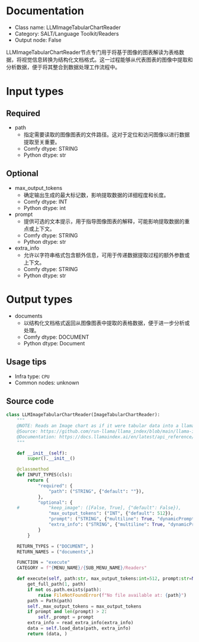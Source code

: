 
# Documentation
- Class name: LLMImageTabularChartReader
- Category: SALT/Language Toolkit/Readers
- Output node: False

LLMImageTabularChartReader节点专门用于将基于图像的图表解读为表格数据，将视觉信息转换为结构化文档格式。这一过程能够从代表图表的图像中提取和分析数据，便于将其整合到数据处理工作流程中。

# Input types
## Required
- path
    - 指定需要读取的图像图表的文件路径。这对于定位和访问图像以进行数据提取至关重要。
    - Comfy dtype: STRING
    - Python dtype: str

## Optional
- max_output_tokens
    - 确定输出生成的最大标记数，影响提取数据的详细程度和长度。
    - Comfy dtype: INT
    - Python dtype: int
- prompt
    - 提供可选的文本提示，用于指导图像图表的解释，可能影响提取数据的重点或上下文。
    - Comfy dtype: STRING
    - Python dtype: str
- extra_info
    - 允许以字符串格式包含额外信息，可用于传递数据提取过程的额外参数或上下文。
    - Comfy dtype: STRING
    - Python dtype: str

# Output types
- documents
    - 以结构化文档格式返回从图像图表中提取的表格数据，便于进一步分析或处理。
    - Comfy dtype: DOCUMENT
    - Python dtype: Document


## Usage tips
- Infra type: `CPU`
- Common nodes: unknown


## Source code
```python
class LLMImageTabularChartReader(ImageTabularChartReader):
    """
    @NOTE: Reads an Image chart as if it were tabular data into a llama_index Document
    @Source: https://github.com/run-llama/llama_index/blob/main/llama-index-integrations/readers/llama-index-readers-file/llama_index/readers/file/image_deplot/base.py
    @Documentation: https://docs.llamaindex.ai/en/latest/api_reference/readers/file/#llama_index.readers.file.ImageTabularChartReader
    """

    def __init__(self):
        super().__init__()

    @classmethod
    def INPUT_TYPES(cls):
        return {
            "required": {
                "path": ("STRING", {"default": ""}),
            },
            "optional": {
    #			"keep_image": ([False, True], {"default": False}),
                "max_output_tokens": ("INT", {"default": 512}),
                "prompt": ("STRING", {"multiline": True, "dynamicPrompts": False, "default": ""}),
                "extra_info": ("STRING", {"multiline": True, "dynamicPrompts": False, "default": "{}"}),
            }
        }

    RETURN_TYPES = ("DOCUMENT", )
    RETURN_NAMES = ("documents",)

    FUNCTION = "execute"
    CATEGORY = f"{MENU_NAME}/{SUB_MENU_NAME}/Readers"

    def execute(self, path:str, max_output_tokens:int=512, prompt:str=None, extra_info:str="{}"):
        get_full_path(1, path)
        if not os.path.exists(path):
            raise FileNotFoundError(f"No file available at: {path}")
        path = Path(path)
        self._max_output_tokens = max_output_tokens
        if prompt and len(prompt) > 2:
            self._prompt = prompt
        extra_info = read_extra_info(extra_info)
        data = self.load_data(path, extra_info)
        return (data, )

```
